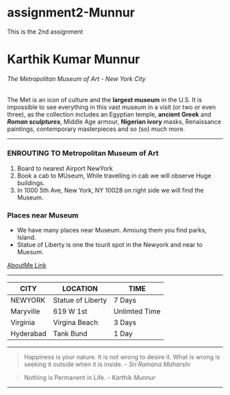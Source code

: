 # assignment2-Munnur
This is the 2nd assignment
 
# Karthik Kumar Munnur

###### The Metropolitan Museum of Art - New York City

The Met is an icon of culture and the __largest museum__ in the U.S. It is impossible to see everything in this vast museum in a visit (or two or even three), as the collection includes an Egyptian temple, **ancient Greek** and ***Roman sculptures***, Middle Age armour, **Nigerian ivory** masks, Renaissance paintings, contemporary masterpieces and so (so) much more. 


---
### ENROUTING TO Metropolitan Museum of Art

1. Board to nearest Airport NewYork
2. Book a cab to MUseum, While travelling in cab we will observe Huge buildings.
3. In 1000 5th Ave, New York, NY 10028 on right side we will find the Museum.

### Places near Museum

* We have many places near Museum. Amoung them you find parks, Island.
* Statue of Liberty is one the tourit spot in the Newyork and near to Muesum.

[AboutMe Link](https://github.com/KarthikMunnur/assignment2-Munnur/blob/cf7042da5a3206bc678cfff4ce041463dc78bbc5/AboutMe.md)

---
| CITY | LOCATION | TIME |
|------|----------|------|
|NEWYORK| Statue of Liberty | 7 Days |
| Maryville | 619 W 1st | Unlimted Time |
|Virginia | Virgina Beach | 3 Days |
|Hyderabad | Tank Bund | 1 Day |


---

>Happiness is your nature. It is not wrong to desire it. What is wrong is seeking it outside when it is inside. - *Sri Ramana Maharshi*

>Nothing is Permanent in Life. - *Karthik Munnur*
 
---








